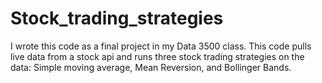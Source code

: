 # Stock_trading_strategies
I wrote this code as a final project in my Data 3500 class. This code pulls live data from a stock api and runs three stock trading strategies on the data: Simple moving average, Mean Reversion, and Bollinger Bands.
